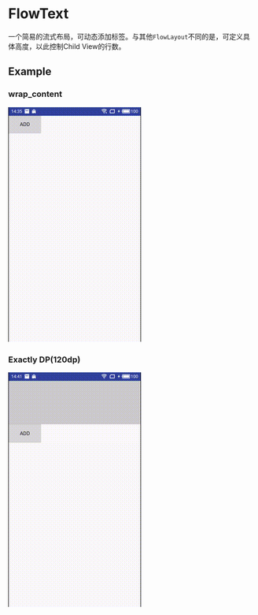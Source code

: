 # FlowText

一个简易的流式布局，可动态添加标签。与其他`FlowLayout`不同的是，可定义具体高度，以此控制Child View的行数。

## Example

### wrap_content

![image](./AT_MOST.gif)

### Exactly DP(120dp)

![image](./EXACTLY.gif)